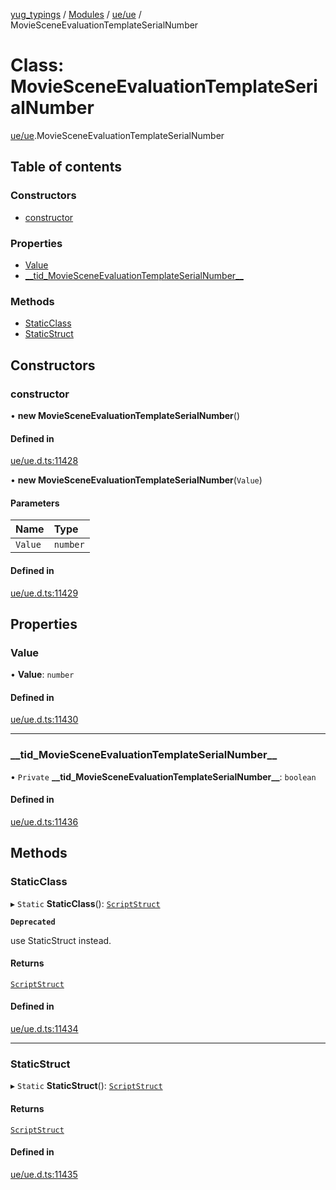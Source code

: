 [yug_typings](../README.md) / [Modules](../modules.md) / [ue/ue](../modules/ue_ue.md) / MovieSceneEvaluationTemplateSerialNumber

# Class: MovieSceneEvaluationTemplateSerialNumber

[ue/ue](../modules/ue_ue.md).MovieSceneEvaluationTemplateSerialNumber

## Table of contents

### Constructors

- [constructor](ue_ue.MovieSceneEvaluationTemplateSerialNumber.md#constructor)

### Properties

- [Value](ue_ue.MovieSceneEvaluationTemplateSerialNumber.md#value)
- [\_\_tid\_MovieSceneEvaluationTemplateSerialNumber\_\_](ue_ue.MovieSceneEvaluationTemplateSerialNumber.md#__tid_moviesceneevaluationtemplateserialnumber__)

### Methods

- [StaticClass](ue_ue.MovieSceneEvaluationTemplateSerialNumber.md#staticclass)
- [StaticStruct](ue_ue.MovieSceneEvaluationTemplateSerialNumber.md#staticstruct)

## Constructors

### constructor

• **new MovieSceneEvaluationTemplateSerialNumber**()

#### Defined in

[ue/ue.d.ts:11428](https://github.com/YugMetaverse/yug_typings/blob/b7d9b19/ue/ue.d.ts#L11428)

• **new MovieSceneEvaluationTemplateSerialNumber**(`Value`)

#### Parameters

| Name | Type |
| :------ | :------ |
| `Value` | `number` |

#### Defined in

[ue/ue.d.ts:11429](https://github.com/YugMetaverse/yug_typings/blob/b7d9b19/ue/ue.d.ts#L11429)

## Properties

### Value

• **Value**: `number`

#### Defined in

[ue/ue.d.ts:11430](https://github.com/YugMetaverse/yug_typings/blob/b7d9b19/ue/ue.d.ts#L11430)

___

### \_\_tid\_MovieSceneEvaluationTemplateSerialNumber\_\_

• `Private` **\_\_tid\_MovieSceneEvaluationTemplateSerialNumber\_\_**: `boolean`

#### Defined in

[ue/ue.d.ts:11436](https://github.com/YugMetaverse/yug_typings/blob/b7d9b19/ue/ue.d.ts#L11436)

## Methods

### StaticClass

▸ `Static` **StaticClass**(): [`ScriptStruct`](ue_ue.ScriptStruct.md)

**`Deprecated`**

use StaticStruct instead.

#### Returns

[`ScriptStruct`](ue_ue.ScriptStruct.md)

#### Defined in

[ue/ue.d.ts:11434](https://github.com/YugMetaverse/yug_typings/blob/b7d9b19/ue/ue.d.ts#L11434)

___

### StaticStruct

▸ `Static` **StaticStruct**(): [`ScriptStruct`](ue_ue.ScriptStruct.md)

#### Returns

[`ScriptStruct`](ue_ue.ScriptStruct.md)

#### Defined in

[ue/ue.d.ts:11435](https://github.com/YugMetaverse/yug_typings/blob/b7d9b19/ue/ue.d.ts#L11435)
